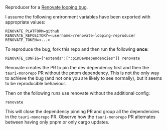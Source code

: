 Reproducer for a [Renovate looping bug](TODO).

I assume the following enrironment variables have been exported with appropriate values:
```
RENOVATE_PLATFORM=github
RENOVATE_REPOSITORY=<username>/renovate-looping-reproducer
RENOVATE_TOKEN=<...>
```

To reproduce the bug, fork this repo and then run the following **once**:

```
RENOVATE_CONFIG={"extends":[":pinDevDependencies"]} renovate
```

Renovate creates the PR to pin the dev dependency first and then the `tauri-monorepo` PR without the pnpm dependency. This is not the only way to achieve the bug (and not one you are likely to see normally), but it seems to be reproducible behaviour.

Then on the following runs use renovate without the additional config:

```
renovate
```

This will close the dependency pinning PR and group all the dependencies in the `tauri-monorepo` PR. Observe how the `tauri-monorepo` PR alternates between having only pnpm or only cargo updates.
